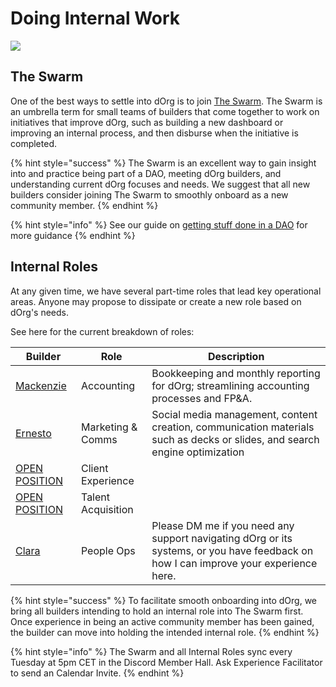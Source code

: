 # Doing Internal Work

![](https://i.gifer.com/4dau.gif)

## The Swarm

One of the best ways to settle into dOrg is to join [The Swarm](https://forum.dorg.tech/t/swarm-bucket/237). The Swarm is an umbrella term for small teams of builders that come together to work on initiatives that improve dOrg, such as building a new dashboard or improving an internal process, and then disburse when the initiative is completed.

{% hint style="success" %}
The Swarm is an excellent way to gain insight into and practice being part of a DAO, meeting dOrg builders, and understanding current dOrg focuses and needs. We suggest that all new builders consider joining The Swarm to smoothly onboard as a new community member.
{% endhint %}

{% hint style="info" %}
See our guide on [getting stuff done in a DAO](../resources/getting-stuff-done-in-a-dao.md) for more guidance
{% endhint %}

## Internal Roles

At any given time, we have several part-time roles that lead key operational areas.  Anyone may propose to dissipate or create a new role based on dOrg's needs.

See here for the current breakdown of roles:

| Builder                                                                 | Role                | Description                                                                                                                           |
| ----------------------------------------------------------------------- | ------------------- | ------------------------------------------------------------------------------------------------------------------------------------- |
| [Mackenzie](https://forum.dorg.tech/t/accounting-finance-mackenzie/230) | Accounting          | Bookkeeping and monthly reporting for dOrg; streamlining accounting processes and FP\&A.                                              |
| [Ernesto](https://forum.dorg.tech/t/marcomms-ernesto/90)                | Marketing & Comms   | Social media management, content creation, communication materials such as decks or slides, and search engine optimization            |
| [OPEN POSITION](https://airtable.com/shr0eQZfACL3Yarac)                 | Client Experience   |                                                                                                                                       |
| [OPEN POSITION](https://airtable.com/shr0eQZfACL3Yarac)                 | Talent Acquisition  |                                                                                                                                       |
| [Clara](https://forum.dorg.tech/t/experience-facilitator-clara/301)     | People Ops          | Please DM me if you need any support navigating dOrg or its systems, or you have feedback on how I can improve your experience here.  |



{% hint style="success" %}
To facilitate smooth onboarding into dOrg, we bring all builders intending to hold an internal role into The Swarm first. Once experience in being an active community member has been gained, the builder can move into holding the intended internal role.
{% endhint %}

{% hint style="info" %}
The Swarm and all Internal Roles sync every Tuesday at 5pm CET in the Discord Member Hall. Ask Experience Facilitator to send an Calendar Invite.&#x20;
{% endhint %}

